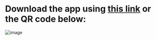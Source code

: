 # Download the app using [this link](https://apps.apple.com/us/app/strawberry-ripeness-scanner/id6745130849) or the QR code below:
![image](https://github.com/user-attachments/assets/46df1155-42f8-435d-b27b-0601c28cb693)

